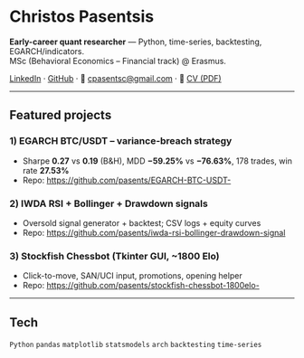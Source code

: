 # Christos Pasentsis

**Early-career quant researcher** — Python, time-series, backtesting, EGARCH/indicators.  
MSc (Behavioral Economics – Financial track) @ Erasmus.

[LinkedIn](https://www.linkedin.com/in/christos-pasentsis-8b817819b) · [GitHub](https://github.com/pasents) · 📧 cpasentsc@gmail.com · 📄 [CV (PDF)](https://your-link-to-cv.pdf)

---

## Featured projects
### 1) EGARCH BTC/USDT – variance-breach strategy
- Sharpe **0.27** vs **0.19** (B&H), MDD **−59.25%** vs **−76.63%**, 178 trades, win rate **27.53%**  
- Repo: https://github.com/pasents/EGARCH-BTC-USDT-

### 2) IWDA RSI + Bollinger + Drawdown signals
- Oversold signal generator + backtest; CSV logs + equity curves  
- Repo: https://github.com/pasents/iwda-rsi-bollinger-drawdown-signal

### 3) Stockfish Chessbot (Tkinter GUI, ~1800 Elo)
- Click-to-move, SAN/UCI input, promotions, opening helper  
- Repo: https://github.com/pasents/stockfish-chessbot-1800elo-

---

## Tech
`Python` `pandas` `matplotlib` `statsmodels` `arch` `backtesting` `time-series`


<!--
**pasents/pasents** is a ✨ _special_ ✨ repository because its `README.md` (this file) appears on your GitHub profile.

Here are some ideas to get you started:

- 🔭 I’m currently working on ...
- 🌱 I’m currently learning ...
- 👯 I’m looking to collaborate on ...
- 🤔 I’m looking for help with ...
- 💬 Ask me about ...
- 📫 How to reach me: ...
- 😄 Pronouns: ...
- ⚡ Fun fact: ...
-->
